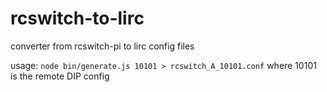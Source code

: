 # rcswitch-to-lirc
converter from rcswitch-pi to lirc config files

usage:
`node bin/generate.js 10101 > rcswitch_A_10101.conf`
where 10101 is the remote DIP config